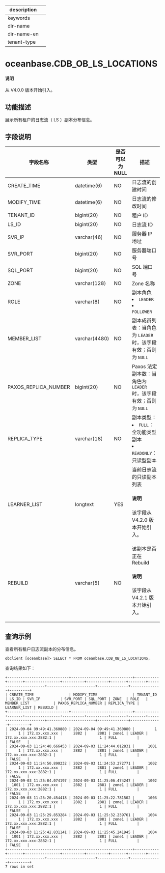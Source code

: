 |description||
|---|---|
|keywords||
|dir-name||
|dir-name-en||
|tenant-type||

# oceanbase.CDB_OB_LS_LOCATIONS

<main id="notice" type='explain'>
<h4>说明</h4>
<p>从 V4.0.0 版本开始引入。</p>
</main>

## 功能描述

展示所有租户的日志流（ LS ）副本分布信息。

## 字段说明

|     字段名称     |      类型       | 是否可以为 NULL |       描述        |
|--------------|---------------|------------|-------------------------------------|
| CREATE_TIME  | datetime(6)   | NO         |   日志流的创建时间  |
| MODIFY_TIME  | datetime(6)   | NO         |   日志流的修改时间  |
| TENANT_ID    | bigint(20)    | NO         | 租户 ID           |
| LS_ID        | bigint(20)    | NO         | 日志流 ID          |
| SVR_IP       | varchar(46)   | NO         | 服务器 IP 地址       |
| SVR_PORT     | bigint(20)    | NO         | 服务器端口号          |
| SQL_PORT     | bigint(20)    | NO         | SQL 端口号         |
| ZONE         | varchar(128)  | NO         | Zone 名称         |
| ROLE         | varchar(8)    | NO         | 副本角色 <li> `LEADER`   <li> `FOLLOWER`       |
| MEMBER_LIST  | varchar(4480) | NO         | 副本成员列表：当角色为 `LEADER` 时，该字段有效；否则为 `NULL`       |
| PAXOS_REPLICA_NUMBER       | bigint(20)    | NO         | Paxos 法定副本数：当角色为 `LEADER` 时，该字段有效；否则为 `NULL`  |
| REPLICA_TYPE | varchar(18)   | NO         | 副本类型： <li> `FULL`：全功能类型副本  <li> `READONLY`：只读型副本   |
| LEARNER_LIST | longtext      | YES        | 当前日志流的只读副本列表 <main id="notice" type='explain'><h4>说明</h4><p>该字段从 V4.2.0 版本开始引入。</p></main> |
| REBUILD      | varchar(5)    | NO         | 该副本是否正在 Rebuild <main id="notice" type='explain'><h4>说明</h4><p>该字段从 V4.2.1 版本开始引入。</p></main>|

## 查询示例

查看所有租户日志流副本的分布信息。

```shell
obclient [oceanbase]> SELECT * FROM oceanbase.CDB_OB_LS_LOCATIONS;
```

查询结果如下：

```shell
+----------------------------+----------------------------+-----------+-------+----------------+----------+----------+-------+--------+-----------------------+----------------------+--------------+--------------+---------+
| CREATE_TIME                | MODIFY_TIME                | TENANT_ID | LS_ID | SVR_IP         | SVR_PORT | SQL_PORT | ZONE  | ROLE   | MEMBER_LIST           | PAXOS_REPLICA_NUMBER | REPLICA_TYPE | LEARNER_LIST | REBUILD |
+----------------------------+----------------------------+-----------+-------+----------------+----------+----------+-------+--------+-----------------------+----------------------+--------------+--------------+---------+
| 2024-09-04 09:49:41.360880 | 2024-09-04 09:49:41.360880 |         1 |     1 | 172.xx.xxx.xxx |     2882 |     2881 | zone1 | LEADER | 172.xx.xxx.xxx:2882:1 |                    1 | FULL         |              | FALSE   |
| 2024-09-03 11:24:40.666453 | 2024-09-03 11:24:44.012831 |      1001 |     1 | 172.xx.xxx.xxx |     2882 |     2881 | zone1 | LEADER | 172.xx.xxx.xxx:2882:1 |                    1 | FULL         |              | FALSE   |
| 2024-09-03 11:24:50.890232 | 2024-09-03 11:24:53.272771 |      1002 |     1 | 172.xx.xxx.xxx |     2882 |     2881 | zone1 | LEADER | 172.xx.xxx.xxx:2882:1 |                    1 | FULL         |              | FALSE   |
| 2024-09-03 11:25:04.074197 | 2024-09-03 11:25:06.474247 |      1002 |  1001 | 172.xx.xxx.xxx |     2882 |     2881 | zone1 | LEADER | 172.xx.xxx.xxx:2882:1 |                    1 | FULL         |              | FALSE   |
| 2024-09-03 11:25:20.454418 | 2024-09-03 11:25:22.781502 |      1003 |     1 | 172.xx.xxx.xxx |     2882 |     2881 | zone1 | LEADER | 172.xx.xxx.xxx:2882:1 |                    1 | FULL         |              | FALSE   |
| 2024-09-03 11:25:29.853284 | 2024-09-03 11:25:32.239761 |      1004 |     1 | 172.xx.xxx.xxx |     2882 |     2881 | zone1 | LEADER | 172.xx.xxx.xxx:2882:1 |                    1 | FULL         |              | FALSE   |
| 2024-09-03 11:25:42.831141 | 2024-09-03 11:25:45.241945 |      1004 |  1001 | 172.xx.xxx.xxx |     2882 |     2881 | zone1 | LEADER | 172.xx.xxx.xxx:2882:1 |                    1 | FULL         |              | FALSE   |
+----------------------------+----------------------------+-----------+-------+----------------+----------+----------+-------+--------+-----------------------+----------------------+--------------+--------------+---------+
7 rows in set
```
